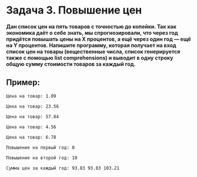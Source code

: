 # Задача 3. Повышение цен
**Дан список цен на пять товаров с точностью до копейки. Так как экономика даёт о себе знать, мы спрогнозировали, что через год придётся повышать цены на X процентов, а ещё через один год — ещё на Y процентов.
Напишите программу, которая получает на вход список цен на товары (вещественные числа, список генерируется также с помощью list comprehensions) и выводит в одну строку общую сумму стоимости товаров за каждый год.**

 

## Пример:
```
Цена на товар: 1.09

Цена на товар: 23.56

Цена на товар: 57.84

Цена на товар: 4.56

Цена на товар: 6.78

Повышение на первый год: 0

Повышение на второй год: 10

Сумма цен за каждый год: 93.83 93.83 103.21
```
